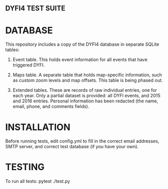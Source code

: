 DYFI4 TEST SUITE
----------------

DATABASE
=======

This repository includes a copy of the DYFI4 database in separate
SQLite tables:

1. Event table. This holds event information for all events that have triggered DYFI.
  
2. Maps table. A separate table that holds map-specific information, such as custom zoom levels and map offsets. This table is being phased out.

3. Extended tables. These are records of raw individual entries, one for each year. Only a partial dataset is provided: all DYFI events, and 2015 and 2016 entries. Personal information has been redacted (the name, email, phone, and comments fields).

INSTALLATION
============

Before running tests, edit config.yml to fill in the correct email addresses, SMTP server, and correct test database (if you have your own).

TESTING
=======
To run all tests:
pytest ./test.py
